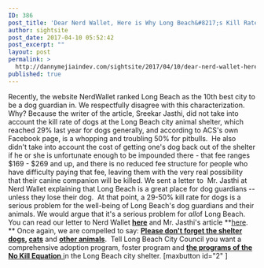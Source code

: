 ```yaml
---
ID: 386
post_title: 'Dear Nerd Wallet, Here is Why Long Beach&#8217;s Kill Rate Matters'
author: sightsite
post_date: 2017-04-10 05:52:42
post_excerpt: ""
layout: post
permalink: >
  http://dannymejiaindev.com/sightsite/2017/04/10/dear-nerd-wallet-here-is-why-long-beachs-kill-rate-matters/
published: true
---
```

Recently, the website NerdWallet ranked Long Beach as the 10th best city to be a dog guardian in. We respectfully disagree with this characterization. Why? Because the writer of the article, Sreekar Jasthi, did not take into account the kill rate of dogs at the Long Beach city animal shelter, which reached 29% last year for dogs generally, and according to ACS's own Facebook page, is a whopping and troubling 50% for pitbulls.  He also didn't take into account the cost of getting one's dog back out of the shelter if he or she is unfortunate enough to be impounded there - that fee ranges $169 - $269 and up, and there is no reduced fee structure for people who have difficulty paying that fee, leaving them with the very real possibility that their canine companion will be killed. We sent a letter to  Mr. Jasthi at Nerd Wallet explaining that Long Beach is a great place for dog guardians -- unless they lose their dog.  At that point, a 29-50% kill rate for dogs is a serious problem for the well-being of Long Beach's dog guardians and their animals. We would argue that it's a serious problem for *all*of Long Beach.  You can read our letter to Nerd Wallet **<a href="http://www.stayinalivelongbeach.org/uploads/1/2/1/3/12139294/stayin_alive_long_beach-nerd_wallet_may_24__.pdf" target="_blank">here</a>** and Mr. Jasthi's article **[here][1]. ** Once again, we are compelled to say: **[Please don't forget the shelter dogs][2], [cats][3]** and **[other animals][4]**.  Tell Long Beach City Council you want a comprehensive adoption program, foster program and [**the programs of the No Kill Equation** i][5]n the Long Beach city shelter. [maxbutton id="2" ]

 [1]: http://www.nerdwallet.com/blog/cities/best-cities-dog/
 [2]: http://www.longbeach.gov/acs/adoptions/dogs.asp
 [3]: http://www.longbeach.gov/acs/adoptions/cats.asp
 [4]: http://www.longbeach.gov/acs/adoptions/other.asp
 [5]: http://www.nathanwinograd.com/?p=1832